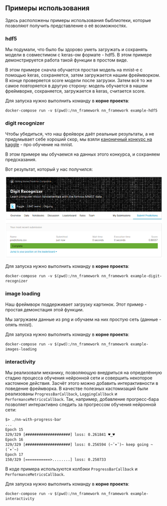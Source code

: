 ## Примеры использования

Здесь расположены примеры использования быблиотеки, которые позволяют получить представление о её возможностях.

### hdf5

Мы подумали, что было бы здорово уметь загружать и сохранять модели в совместимом с keras-ом формате - hdf5.
В этом примере демонстрируется работа такой функции в простом виде.

В этом примере сначла обучается простая модель на mnist-е с помощью keras, сохраняется, затем загружается нашим фреймворком. В конце проверяется score модели после загрузки.
Затем всё то же самое повторяется в другую сторону: модель обучается в нашем фреймворке, сохраняется, загружается в keras, считается score.

Для запуска нужно выполнить команду в **корне проекта**:
```
docker-compose run -v $(pwd):/nn_framework nn_framework example-hdf5
```

### digit recognizer

Чтобы убедиться, что наш фрейворк даёт реальные результаты, а не придумывает себе хороший скор, мы взяли [каноничный конкурс на kaggle](https://www.kaggle.com/c/digit-recognizer) - про обучение на mnist.

В этом примере мы обучаемся на данных этого конкурса, и сохраняем предсказания.

Вот результат, который у нас получился:

![Submit screenshot](/examples/digit_recognizer/kaggle.png)

Для запуска нужно выполнить команду в **корне проекта**:
```
docker-compose run -v $(pwd):/nn_framework nn_framework example-digit-recognizer
```

### image loading

Наш фреймворк поддерживает загрузку картинок. Этот пример - простая демонстация этой функции.

Мы загружаем данные из png и обучаем на них простую сеть (данные - опять mnist).

Для запуска нужно выполнить команду в **корне проекта**:
```
docker-compose run -v $(pwd):/nn_framework nn_framework example-images-loading
```

### interactivity

Мы реализовали механику, позволяющую внедриться на определённую стадию процесса обучения нейронной сети и совершить некоторое кастомное действия. 
Засчёт этого можно добавить интерактивности в поведение фреймворка. В качестве полезных кастомизаций были реализованы `ProgressBarCallback`, `LoggingCallback` и `PerformanceMetricsCallback`. Так, например, добавление прогресс-бара позволяет интерактивно следить за прогрессом обучения нейронной сети:
```
$> ./nn-with-progress-bar
...
Epoch 15
329/329 [####################] loss: 0.261841 ♥‿♥
Epoch 16
329/329 [####################] loss: 0.256594 (~˘▾˘)~ keep going ~(˘▾˘~)
Epoch 17
150/329 [===========>........] loss: 0.250733 
```

В коде примера используются колбэки `ProgressBarCallback` и `PerformanceMetricsCallback`.

Для запуска нужно выполнить команду в **корне проекта**:
```
docker-compose run -v $(pwd):/nn_framework nn_framework example-interactivity
```
